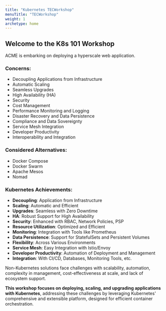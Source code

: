 ```yaml
---
title: "Kubernetes TECWorkshop"
menuTitle: "TECWorkshop"
weight: 1
archetype: home
---
```


## Welcome to the K8s 101 Workshop
ACME is embarking on deploying a hyperscale web application.

### Concerns:
- Decoupling Applications from Infrastructure
- Automatic Scaling
- Seamless Upgrades
- High Availability (HA)
- Security
- Cost Management
- Performance Monitoring and Logging
- Disaster Recovery and Data Persistence
- Compliance and Data Sovereignty
- Service Mesh Integration
- Developer Productivity
- Interoperability and Integration

### Considered Alternatives:
- Docker Compose
- Docker Swarm
- Apache Mesos
- Nomad

### Kubernetes Achievements:

- **Decoupling**: Application from Infrastructure
- **Scaling**: Automatic and Efficient
- **Upgrades**: Seamless with Zero Downtime
- **HA**: Robust Support for High Availability
- **Security**: Enhanced with RBAC, Network Policies, PSP
- **Resource Utilization**: Optimized and Efficient
- **Monitoring**: Integration with Tools like Prometheus
- **Data Persistence**: Support for StatefulSets and Persistent Volumes
- **Flexibility**: Across Various Environments
- **Service Mesh**: Easy Integration with Istio/Envoy
- **Developer Productivity**: Automation of Deployment and Management
- **Integration**: With CI/CD, Databases, Monitoring Tools, etc.

Non-Kubernetes solutions face challenges with scalability, automation, complexity in management, cost-effectiveness at scale, and lack of ecosystem support.

**This workshop focuses on deploying, scaling, and upgrading applications with Kubernetes**, addressing these challenges by leveraging Kubernetes' comprehensive and extensible platform, designed for efficient container orchestration.
